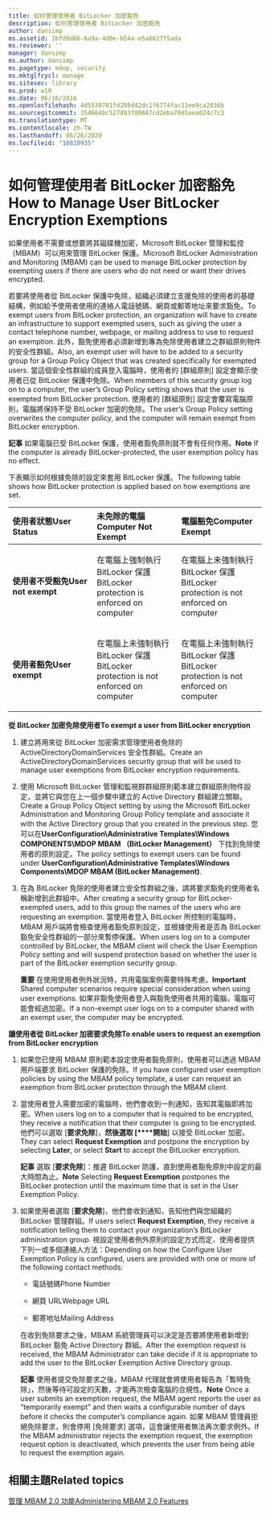 ```yaml
---
title: 如何管理使用者 BitLocker 加密豁免
description: 如何管理使用者 BitLocker 加密豁免
author: dansimp
ms.assetid: 1bfd9d66-6a9a-4d0e-b54a-e5a6627f5ada
ms.reviewer: ''
manager: dansimp
ms.author: dansimp
ms.pagetype: mdop, security
ms.mktglfcycl: manage
ms.sitesec: library
ms.prod: w10
ms.date: 06/16/2016
ms.openlocfilehash: 4d5530701fd208d42dc1f6774fac11ee9ca2036b
ms.sourcegitcommit: 354664bc527d93f80687cd2eba70d1eea024c7c3
ms.translationtype: MT
ms.contentlocale: zh-TW
ms.lasthandoff: 06/26/2020
ms.locfileid: "10810935"
---
```

# <span data-ttu-id="d9374-103">如何管理使用者 BitLocker 加密豁免</span><span class="sxs-lookup"><span data-stu-id="d9374-103">How to Manage User BitLocker Encryption Exemptions</span></span>


<span data-ttu-id="d9374-104">如果使用者不需要或想要將其磁碟機加密，Microsoft BitLocker 管理和監控（MBAM）可以用來管理 BitLocker 保護。</span><span class="sxs-lookup"><span data-stu-id="d9374-104">Microsoft BitLocker Administration and Monitoring (MBAM) can be used to manage BitLocker protection by exempting users if there are users who do not need or want their drives encrypted.</span></span>

<span data-ttu-id="d9374-105">若要將使用者從 BitLocker 保護中免除，組織必須建立支援免除的使用者的基礎結構，例如給予使用者使用的連絡人電話號碼、網頁或郵寄地址來要求豁免。</span><span class="sxs-lookup"><span data-stu-id="d9374-105">To exempt users from BitLocker protection, an organization will have to create an infrastructure to support exempted users, such as giving the user a contact telephone number, webpage, or mailing address to use to request an exemption.</span></span> <span data-ttu-id="d9374-106">此外，豁免使用者必須新增到專為免除使用者建立之群組原則物件的安全性群組。</span><span class="sxs-lookup"><span data-stu-id="d9374-106">Also, an exempt user will have to be added to a security group for a Group Policy Object that was created specifically for exempted users.</span></span> <span data-ttu-id="d9374-107">當這個安全性群組的成員登入電腦時，使用者的 [群組原則] 設定會顯示使用者已從 BitLocker 保護中免除。</span><span class="sxs-lookup"><span data-stu-id="d9374-107">When members of this security group log on to a computer, the user’s Group Policy setting shows that the user is exempted from BitLocker protection.</span></span> <span data-ttu-id="d9374-108">使用者的 [群組原則] 設定會覆寫電腦原則，電腦將保持不受 BitLocker 加密的免除。</span><span class="sxs-lookup"><span data-stu-id="d9374-108">The user’s Group Policy setting overwrites the computer policy, and the computer will remain exempt from BitLocker encryption.</span></span>

<span data-ttu-id="d9374-109">**記事** 如果電腦已受 BitLocker 保護，使用者豁免原則就不會有任何作用。</span><span class="sxs-lookup"><span data-stu-id="d9374-109">**Note** If the computer is already BitLocker-protected, the user exemption policy has no effect.</span></span>

 

<span data-ttu-id="d9374-110">下表顯示如何根據免除的設定來套用 BitLocker 保護。</span><span class="sxs-lookup"><span data-stu-id="d9374-110">The following table shows how BitLocker protection is applied based on how exemptions are set.</span></span>

<table>
<colgroup>
<col width="33%" />
<col width="33%" />
<col width="33%" />
</colgroup>
<thead>
<tr class="header">
<th align="left"><span data-ttu-id="d9374-111">使用者狀態</span><span class="sxs-lookup"><span data-stu-id="d9374-111">User Status</span></span></th>
<th align="left"><span data-ttu-id="d9374-112">未免除的電腦</span><span class="sxs-lookup"><span data-stu-id="d9374-112">Computer Not Exempt</span></span></th>
<th align="left"><span data-ttu-id="d9374-113">電腦豁免</span><span class="sxs-lookup"><span data-stu-id="d9374-113">Computer Exempt</span></span></th>
</tr>
</thead>
<tbody>
<tr class="odd">
<td align="left"><p><strong><span data-ttu-id="d9374-114">使用者不受豁免</span><span class="sxs-lookup"><span data-stu-id="d9374-114">User not exempt</span></span></strong></p></td>
<td align="left"><p><span data-ttu-id="d9374-115">在電腦上強制執行 BitLocker 保護</span><span class="sxs-lookup"><span data-stu-id="d9374-115">BitLocker protection is enforced on computer</span></span></p></td>
<td align="left"><p><span data-ttu-id="d9374-116">在電腦上未強制執行 BitLocker 保護</span><span class="sxs-lookup"><span data-stu-id="d9374-116">BitLocker protection is not enforced on computer</span></span></p></td>
</tr>
<tr class="even">
<td align="left"><p><strong><span data-ttu-id="d9374-117">使用者豁免</span><span class="sxs-lookup"><span data-stu-id="d9374-117">User exempt</span></span></strong></p></td>
<td align="left"><p><span data-ttu-id="d9374-118">在電腦上未強制執行 BitLocker 保護</span><span class="sxs-lookup"><span data-stu-id="d9374-118">BitLocker protection is not enforced on computer</span></span></p></td>
<td align="left"><p><span data-ttu-id="d9374-119">在電腦上未強制執行 BitLocker 保護</span><span class="sxs-lookup"><span data-stu-id="d9374-119">BitLocker protection is not enforced on computer</span></span></p></td>
</tr>
</tbody>
</table>

 

**<span data-ttu-id="d9374-120">從 BitLocker 加密免除使用者</span><span class="sxs-lookup"><span data-stu-id="d9374-120">To exempt a user from BitLocker encryption</span></span>**

1.  <span data-ttu-id="d9374-121">建立將用來從 BitLocker 加密需求管理使用者免除的 ActiveDirectoryDomainServices 安全性群組。</span><span class="sxs-lookup"><span data-stu-id="d9374-121">Create an ActiveDirectoryDomainServices security group that will be used to manage user exemptions from BitLocker encryption requirements.</span></span>

2.  <span data-ttu-id="d9374-122">使用 Microsoft BitLocker 管理和監視群群組原則範本建立群組原則物件設定，並將它與您在上一個步驟中建立的 Active Directory 群組建立關聯。</span><span class="sxs-lookup"><span data-stu-id="d9374-122">Create a Group Policy Object setting by using the Microsoft BitLocker Administration and Monitoring Group Policy template and associate it with the Active Directory group that you created in the previous step.</span></span> <span data-ttu-id="d9374-123">您可以在**UserConfiguration\\Administrative Templates\\Windows COMPONENTS\\MDOP MBAM （BitLocker Management）** 下找到免除使用者的原則設定。</span><span class="sxs-lookup"><span data-stu-id="d9374-123">The policy settings to exempt users can be found under **UserConfiguration\\Administrative Templates\\Windows Components\\MDOP MBAM (BitLocker Management)**.</span></span>

3.  <span data-ttu-id="d9374-124">在為 BitLocker 免除的使用者建立安全性群組之後，請將要求豁免的使用者名稱新增到此群組中。</span><span class="sxs-lookup"><span data-stu-id="d9374-124">After creating a security group for BitLocker-exempted users, add to this group the names of the users who are requesting an exemption.</span></span> <span data-ttu-id="d9374-125">當使用者登入 BitLocker 所控制的電腦時，MBAM 用戶端將會檢查使用者豁免原則設定，並根據使用者是否為 BitLocker 豁免安全性群組的一部分來暫停保護。</span><span class="sxs-lookup"><span data-stu-id="d9374-125">When users log on to a computer controlled by BitLocker, the MBAM client will check the User Exemption Policy setting and will suspend protection based on whether the user is part of the BitLocker exemption security group.</span></span>

    <span data-ttu-id="d9374-126">**重要** 在使用使用者例外狀況時，共用電腦案例需要特殊考慮。</span><span class="sxs-lookup"><span data-stu-id="d9374-126">**Important** Shared computer scenarios require special consideration when using user exemptions.</span></span> <span data-ttu-id="d9374-127">如果非豁免使用者登入與豁免使用者共用的電腦，電腦可能會經過加密。</span><span class="sxs-lookup"><span data-stu-id="d9374-127">If a non-exempt user logs on to a computer shared with an exempt user, the computer may be encrypted.</span></span>

     

**<span data-ttu-id="d9374-128">讓使用者從 BitLocker 加密要求免除</span><span class="sxs-lookup"><span data-stu-id="d9374-128">To enable users to request an exemption from BitLocker encryption</span></span>**

1.  <span data-ttu-id="d9374-129">如果您已使用 MBAM 原則範本設定使用者豁免原則，使用者可以透過 MBAM 用戶端要求 BitLocker 保護的免除。</span><span class="sxs-lookup"><span data-stu-id="d9374-129">If you have configured user exemption policies by using the MBAM policy template, a user can request an exemption from BitLocker protection through the MBAM client.</span></span>

2.  <span data-ttu-id="d9374-130">當使用者登入需要加密的電腦時，他們會收到一則通知，告知其電腦即將加密。</span><span class="sxs-lookup"><span data-stu-id="d9374-130">When users log on to a computer that is required to be encrypted, they receive a notification that their computer is going to be encrypted.</span></span> <span data-ttu-id="d9374-131">他們可以選取 [**要求免除**]，**然後選取 [\*\*\*\*開始**] 以接受 BitLocker 加密。</span><span class="sxs-lookup"><span data-stu-id="d9374-131">They can select **Request Exemption** and postpone the encryption by selecting **Later**, or select **Start** to accept the BitLocker encryption.</span></span>

    <span data-ttu-id="d9374-132">**記事** 選取 [**要求免除**]：推遲 BitLocker 防護，直到使用者豁免原則中設定的最大時間為止。</span><span class="sxs-lookup"><span data-stu-id="d9374-132">**Note** Selecting **Request Exemption** postpones the BitLocker protection until the maximum time that is set in the User Exemption Policy.</span></span>

     

3.  <span data-ttu-id="d9374-133">如果使用者選取 [**要求免除**]，他們會收到通知，告知他們與您組織的 BitLocker 管理群組。</span><span class="sxs-lookup"><span data-stu-id="d9374-133">If users select **Request Exemption**, they receive a notification telling them to contact your organization’s BitLocker administration group.</span></span> <span data-ttu-id="d9374-134">視設定使用者例外原則的設定方式而定，使用者提供下列一或多個連絡人方法：</span><span class="sxs-lookup"><span data-stu-id="d9374-134">Depending on how the Configure User Exemption Policy is configured, users are provided with one or more of the following contact methods:</span></span>

    -   <span data-ttu-id="d9374-135">電話號碼</span><span class="sxs-lookup"><span data-stu-id="d9374-135">Phone Number</span></span>

    -   <span data-ttu-id="d9374-136">網頁 URL</span><span class="sxs-lookup"><span data-stu-id="d9374-136">Webpage URL</span></span>

    -   <span data-ttu-id="d9374-137">郵寄地址</span><span class="sxs-lookup"><span data-stu-id="d9374-137">Mailing Address</span></span>

    <span data-ttu-id="d9374-138">在收到免除要求之後，MBAM 系統管理員可以決定是否要將使用者新增到 BitLocker 豁免 Active Directory 群組。</span><span class="sxs-lookup"><span data-stu-id="d9374-138">After the exemption request is received, the MBAM Administrator can take decide if it is appropriate to add the user to the BitLocker Exemption Active Directory group.</span></span>

    <span data-ttu-id="d9374-139">**記事** 使用者提交免除要求之後，MBAM 代理就會將使用者報告為「暫時免除」，然後等待可設定的天數，才能再次檢查電腦的合規性。</span><span class="sxs-lookup"><span data-stu-id="d9374-139">**Note** Once a user submits an exemption request, the MBAM agent reports the user as “temporarily exempt” and then waits a configurable number of days before it checks the computer’s compliance again.</span></span> <span data-ttu-id="d9374-140">如果 MBAM 管理員拒絕免除要求，則會停用 [免除要求] 選項，這會讓使用者無法再次要求例外。</span><span class="sxs-lookup"><span data-stu-id="d9374-140">If the MBAM administrator rejects the exemption request, the exemption request option is deactivated, which prevents the user from being able to request the exemption again.</span></span>

     

## <span data-ttu-id="d9374-141">相關主題</span><span class="sxs-lookup"><span data-stu-id="d9374-141">Related topics</span></span>


[<span data-ttu-id="d9374-142">管理 MBAM 2.0 功能</span><span class="sxs-lookup"><span data-stu-id="d9374-142">Administering MBAM 2.0 Features</span></span>](administering-mbam-20-features-mbam-2.md)

 

 





